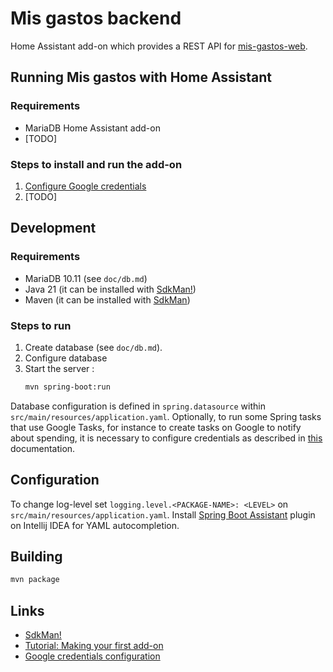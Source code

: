 # Mis gastos backend

Home Assistant add-on which provides a REST API for [mis-gastos-web](https://github.com/brunopk/mis-gastos-web).

## Running Mis gastos with Home Assistant

### Requirements

- MariaDB Home Assistant add-on
- [TODO]

### Steps to install and run the add-on

1. [Configure Google credentials](doc/google.md) 
2. [TODO]

## Development

### Requirements

- MariaDB 10.11 (see `doc/db.md`)
- Java 21 (it can be installed with [SdkMan!](https://sdkman.io/))
- Maven (it can be installed with [SdkMan](https://sdkman.io/))

### Steps to run

1. Create database (see `doc/db.md`).
2. Configure database
3. Start the server :
    ```bash
    mvn spring-boot:run
    ```

Database configuration is defined in `spring.datasource` within `src/main/resources/application.yaml`. Optionally, to run some Spring tasks that use Google Tasks, for instance to create tasks on Google to notify about spending, it is necessary to configure credentials as described in [this](doc/google.md) documentation.

## Configuration

To change log-level set `logging.level.<PACKAGE-NAME>: <LEVEL>` on `src/main/resources/application.yaml`. Install [Spring Boot Assistant](https://plugins.jetbrains.com/plugin/17747-spring-boot-assistant) plugin on Intellij IDEA for YAML autocompletion.

## Building

```bash
mvn package
```

## Links

- [SdkMan!](https://sdkman.io/)
- [Tutorial: Making your first add-on](https://developers.home-assistant.io/docs/add-ons/tutorial)
- [Google credentials configuration](/doc/google.md)
